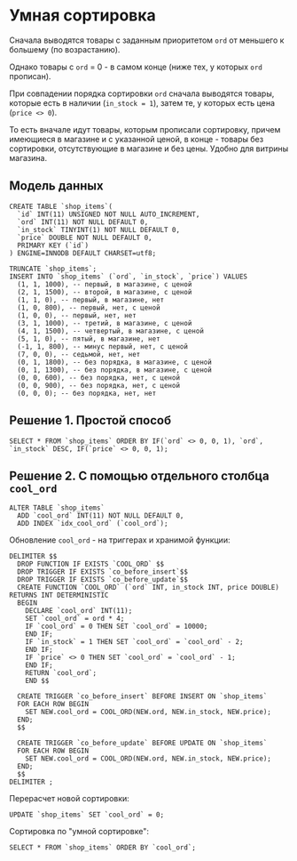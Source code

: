 # Умная сортировка

Сначала выводятся товары с заданным приоритетом `ord` от меньшего к большему (по возрастанию).

Однако товары с `ord` = 0 - в самом конце (ниже тех, у которых `ord` прописан).

При совпадении порядка сортировки `ord` сначала выводятся товары, которые есть в наличии (`in_stock = 1`),
затем те, у которых есть цена (`price <> 0`).

То есть вначале идут товары, которым прописали сортировку, причем имеющиеся в магазине и с указанной ценой,
в конце - товары без сортировки, отсутствующие в магазине и без цены. Удобно для витрины магазина.

## Модель данных

```
CREATE TABLE `shop_items`(
  `id` INT(11) UNSIGNED NOT NULL AUTO_INCREMENT,
  `ord` INT(11) NOT NULL DEFAULT 0,
  `in_stock` TINYINT(1) NOT NULL DEFAULT 0,
  `price` DOUBLE NOT NULL DEFAULT 0,
  PRIMARY KEY (`id`)
) ENGINE=INNODB DEFAULT CHARSET=utf8;

TRUNCATE `shop_items`;
INSERT INTO `shop_items` (`ord`, `in_stock`, `price`) VALUES
  (1, 1, 1000), -- первый, в магазине, с ценой
  (2, 1, 1500), -- второй, в магазине, с ценой
  (1, 1, 0), -- первый, в магазине, нет
  (1, 0, 800), -- первый, нет, с ценой
  (1, 0, 0), -- первый, нет, нет
  (3, 1, 1000), -- третий, в магазине, с ценой
  (4, 1, 1500), -- четвертый, в магазине, с ценой
  (5, 1, 0), -- пятый, в магазине, нет
  (-1, 1, 800), -- минус первый, нет, с ценой
  (7, 0, 0), -- седьмой, нет, нет
  (0, 1, 1800), -- без порядка, в магазине, с ценой
  (0, 1, 1300), -- без порядка, в магазине, с ценой
  (0, 0, 600), -- без порядка, нет, с ценой
  (0, 0, 900), -- без порядка, нет, с ценой
  (0, 0, 0); -- без порядка, нет, нет
```

## Решение 1. Простой способ

```
SELECT * FROM `shop_items` ORDER BY IF(`ord` <> 0, 0, 1), `ord`, `in_stock` DESC, IF(`price` <> 0, 0, 1);
```

## Решение 2. С помощью отдельного столбца `cool_ord`

```
ALTER TABLE `shop_items`
  ADD `cool_ord` INT(11) NOT NULL DEFAULT 0,
  ADD INDEX `idx_cool_ord` (`cool_ord`);
```

Обновление `cool_ord` - на триггерах и хранимой функции:

```
DELIMITER $$
  DROP FUNCTION IF EXISTS `COOL_ORD` $$
  DROP TRIGGER IF EXISTS `co_before_insert`$$
  DROP TRIGGER IF EXISTS `co_before_update`$$
  CREATE FUNCTION `COOL_ORD` (`ord` INT, in_stock INT, price DOUBLE) RETURNS INT DETERMINISTIC
  BEGIN
    DECLARE `cool_ord` INT(11);
    SET `cool_ord` = ord * 4;
    IF `cool_ord` = 0 THEN SET `cool_ord` = 10000;
    END IF;
    IF `in_stock` = 1 THEN SET `cool_ord` = `cool_ord` - 2;
    END IF;
    IF `price` <> 0 THEN SET `cool_ord` = `cool_ord` - 1;
    END IF;
    RETURN `cool_ord`;
    END $$

  CREATE TRIGGER `co_before_insert` BEFORE INSERT ON `shop_items`
  FOR EACH ROW BEGIN
    SET NEW.cool_ord = COOL_ORD(NEW.ord, NEW.in_stock, NEW.price);
  END;
  $$

  CREATE TRIGGER `co_before_update` BEFORE UPDATE ON `shop_items`
  FOR EACH ROW BEGIN
    SET NEW.cool_ord = COOL_ORD(NEW.ord, NEW.in_stock, NEW.price);
  END;
  $$
DELIMITER ;
```

Перерасчет новой сортировки:

```
UPDATE `shop_items` SET `cool_ord` = 0;
```

Сортировка по "умной сортировке":

```
SELECT * FROM `shop_items` ORDER BY `cool_ord`;
```